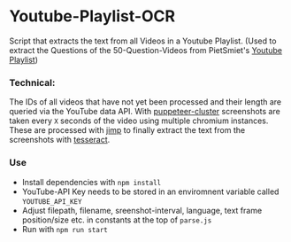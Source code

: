 # Youtube-Playlist-OCR
Script that extracts the text from all Videos in a Youtube Playlist.
(Used to extract the Questions of the 50-Question-Videos from PietSmiet's [Youtube Playlist](https://www.youtube.com/watch?v=D2QzLWimDug&list=PL5JK9SjdCJp-b5Y4mDhpEK-gwgjulZHtl))

### Technical:
The IDs of all videos that have not yet been processed and their length are queried via the YouTube data API. With [puppeteer-cluster](https://github.com/thomasdondorf/puppeteer-cluster) screenshots are taken every `X` seconds of the video using multiple chromium instances. These are processed with [jimp](https://github.com/oliver-moran/jimp) to finally extract the text from the screenshots with [tesseract](https://tesseract.projectnaptha.com/).

### Use
- Install dependencies with `npm install`
- YouTube-API Key needs to be stored in an enviromnent variable called `YOUTUBE_API_KEY`
- Adjust filepath, filename, sreenshot-interval, language, text frame position/size etc. in constants at the top of `parse.js` 
- Run with `npm run start`